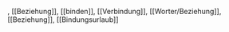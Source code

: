 , [[Beziehung]], [[binden]], [[Verbindung]], [[Worter/Beziehung]], [[Beziehung]], [[Bindungsurlaub]]